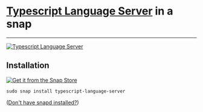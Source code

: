 # [Typescript Language Server](https://github.com/typescript-language-server/typescript-language-server) in a snap #

-------------------------------------------------------------------------------

[![Typescript Language Server](https://snapcraft.io/typescript-language-server/badge.svg)](https://snapcraft.io/typescript-language-server)

## Installation ##

[![Get it from the Snap Store](https://snapcraft.io/static/images/badges/en/snap-store-black.svg)](https://snapcraft.io/typescript-language-server)

``` shell
sudo snap install typescript-language-server
```

([Don't have snapd installed?](https://snapcraft.io/docs/core/install))
